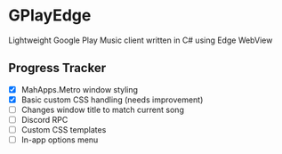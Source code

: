 # GPlayEdge
Lightweight Google Play Music client written in C# using Edge WebView

## Progress Tracker
- [x] MahApps.Metro window styling
- [x] Basic custom CSS handling (needs improvement)
- [ ] Changes window title to match current song
- [ ] Discord RPC
- [ ] Custom CSS templates
- [ ] In-app options menu
